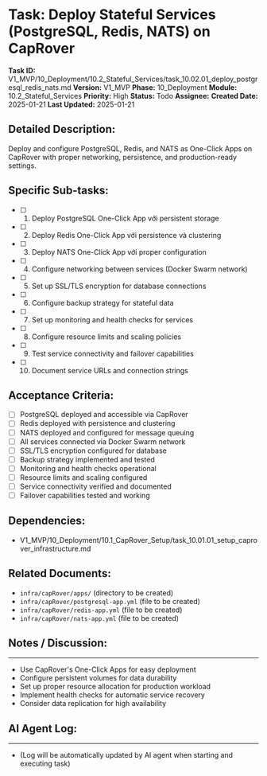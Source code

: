 # Task: Deploy Stateful Services (PostgreSQL, Redis, NATS) on CapRover

**Task ID:** V1_MVP/10_Deployment/10.2_Stateful_Services/task_10.02.01_deploy_postgresql_redis_nats.md
**Version:** V1_MVP
**Phase:** 10_Deployment
**Module:** 10.2_Stateful_Services
**Priority:** High
**Status:** Todo
**Assignee:**
**Created Date:** 2025-01-21
**Last Updated:** 2025-01-21

## Detailed Description:
Deploy and configure PostgreSQL, Redis, and NATS as One-Click Apps on CapRover with proper networking, persistence, and production-ready settings.

## Specific Sub-tasks:
- [ ] 1. Deploy PostgreSQL One-Click App với persistent storage
- [ ] 2. Deploy Redis One-Click App với persistence và clustering
- [ ] 3. Deploy NATS One-Click App với proper configuration
- [ ] 4. Configure networking between services (Docker Swarm network)
- [ ] 5. Set up SSL/TLS encryption for database connections
- [ ] 6. Configure backup strategy for stateful data
- [ ] 7. Set up monitoring and health checks for services
- [ ] 8. Configure resource limits and scaling policies
- [ ] 9. Test service connectivity and failover capabilities
- [ ] 10. Document service URLs and connection strings

## Acceptance Criteria:
- [ ] PostgreSQL deployed and accessible via CapRover
- [ ] Redis deployed with persistence and clustering
- [ ] NATS deployed and configured for message queuing
- [ ] All services connected via Docker Swarm network
- [ ] SSL/TLS encryption configured for database
- [ ] Backup strategy implemented and tested
- [ ] Monitoring and health checks operational
- [ ] Resource limits and scaling configured
- [ ] Service connectivity verified and documented
- [ ] Failover capabilities tested and working

## Dependencies:
- V1_MVP/10_Deployment/10.1_CapRover_Setup/task_10.01.01_setup_caprover_infrastructure.md

## Related Documents:
- `infra/capRover/apps/` (directory to be created)
- `infra/capRover/postgresql-app.yml` (file to be created)
- `infra/capRover/redis-app.yml` (file to be created)
- `infra/capRover/nats-app.yml` (file to be created)

## Notes / Discussion:
---
* Use CapRover's One-Click Apps for easy deployment
* Configure persistent volumes for data durability
* Set up proper resource allocation for production workload
* Implement health checks for automatic service recovery
* Consider data replication for high availability

## AI Agent Log:
---
* (Log will be automatically updated by AI agent when starting and executing task)

